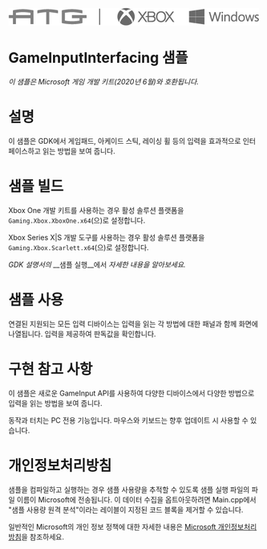![](./media/image1.png)

# GameInputInterfacing 샘플

*이 샘플은 Microsoft 게임 개발 키트(2020년 6월)와 호환됩니다.*

# 설명

이 샘플은 GDK에서 게임패드, 아케이드 스틱, 레이싱 휠 등의 입력을 효과적으로 인터페이스하고 읽는 방법을 보여 줍니다.

# 샘플 빌드

Xbox One 개발 키트를 사용하는 경우 활성 솔루션 플랫폼을 `Gaming.Xbox.XboxOne.x64`(으)로 설정합니다.

Xbox Series X|S 개발 도구를 사용하는 경우 활성 솔루션 플랫폼을 `Gaming.Xbox.Scarlett.x64`(으)로 설정합니다.

*GDK 설명서의* __샘플 실행__에서 *자세한 내용을 알아보세요.*

# 샘플 사용

연결된 지원되는 모든 입력 디바이스는 입력을 읽는 각 방법에 대한 패널과 함께 화면에 나열됩니다. 입력을 제공하여 판독값을 확인합니다.

# 구현 참고 사항

이 샘플은 새로운 GameInput API를 사용하여 다양한 디바이스에서 다양한 방법으로 입력을 읽는 방법을 보여 줍니다.

동작과 터치는 PC 전용 기능입니다. 마우스와 키보드는 향후 업데이트 시 사용할 수 있습니다.

# 개인정보처리방침

샘플을 컴파일하고 실행하는 경우 샘플 사용량을 추적할 수 있도록 샘플 실행 파일의 파일 이름이 Microsoft에 전송됩니다. 이 데이터 수집을 옵트아웃하려면 Main.cpp에서 "샘플 사용량 원격 분석"이라는 레이블이 지정된 코드 블록을 제거할 수 있습니다.

일반적인 Microsoft의 개인 정보 정책에 대한 자세한 내용은 [Microsoft 개인정보처리방침](https://privacy.microsoft.com/en-us/privacystatement/)을 참조하세요.


